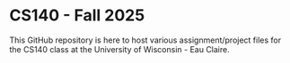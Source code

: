 # CS140 - Fall 2025

This GitHub repository is here to host various assignment/project files for the CS140 class at the University of Wisconsin - Eau Claire.
